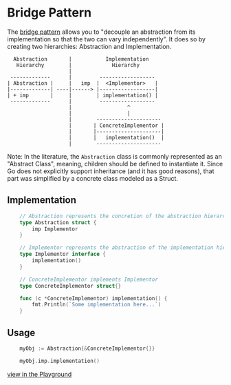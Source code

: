# Bridge Pattern
The [bridge pattern](https://en.wikipedia.org/wiki/Bridge_pattern) allows you to "decouple an abstraction from its implementation so that the two can vary independently". It does so by creating two hierarchies: Abstraction and Implementation.

```
  Abstraction       |           Implementation
   Hierarchy        |             Hierarchy
                    |
 -------------      |         ------------------
| Abstraction |     |   imp  |  <Implementor>   |
|-------------| ----|------> |------------------|
| + imp       |     |        | implementation() |
 -------------      |         ------------------
                    |                  ^
                    |                  |
                    |        ---------------------
                    |       | ConcreteImplementor |
                    |       |---------------------|
                    |       |   implementation()  |
                    |        ---------------------
```

Note: In the literature, the `Abstraction` class is commonly represented as an "Abstract Class", meaning, children should be defined to instantiate it. Since Go does not explicitly support inheritance (and it has good reasons), that part was simplified by a concrete class modeled as a Struct.

## Implementation
```go
    // Abstraction represents the concretion of the abstraction hierarchy of the bridge
    type Abstraction struct {
        imp Implementor
    }

    // Implementor represents the abstraction of the implementation hierarchy of the bridge
    type Implementor interface {
        implementation()
    }

    // ConcreteImplementor implements Implementor
    type ConcreteImplementor struct{}

    func (c *ConcreteImplementor) implementation() {
        fmt.Println(`Some implementation here...`)
    }
```

## Usage
```go
    myObj := Abstraction{&ConcreteImplementor{}}

    myObj.imp.implementation()
```
[view in the Playground](https://play.golang.org/p/qlFOfjYX5YQ)
